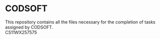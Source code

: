 # CODSOFT
This repository contains all the files necessary for the completion of tasks assigned by CODSOFT. <br> CS11WX257575
